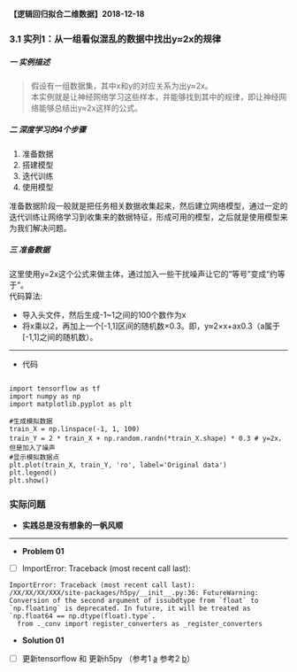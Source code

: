 **【逻辑回归拟合二维数据】2018-12-18**

### 3.1 实列1：从一组看似混乱的数据中找出y≈2x的规律

##### 一 实例描述

> 假设有一组数据集，其中x和y的对应关系为出y≈2x。  
> 本实例就是让神经网络学习这些样本，并能够找到其中的规律，即让神经网络能够总结出y≈2x这样的公式。

##### 二 深度学习的4个步骤
1.  准备数据
2.  搭建模型
3.  迭代训练
4.  使用模型   

准备数据阶段一般就是把任务相关数据收集起来，然后建立网络模型，通过一定的迭代训练让网络学习到收集来的数据特征，形成可用的模型，之后就是使用模型来为我们解决问题。

##### 三 准备数据
这里使用y=2x这个公式来做主体，通过加入一些干扰噪声让它的“等号”变成“约等于”。  
代码算法:  
- 导入头文件，然后生成-1~1之间的100个数作为x
- 将x乘以2，再加上一个[-1,1]区间的随机数×0.3。即，y≈2×x+ax0.3（a属于[-1,1]之间的随机数）。

---

- 代码

```

import tensorflow as tf
import numpy as np
import matplotlib.pyplot as plt
 
#生成模拟数据
train_X = np.linspace(-1, 1, 100)
train_Y = 2 * train_X + np.random.randn(*train_X.shape) * 0.3 # y=2x，但是加入了噪声
#显示模拟数据点
plt.plot(train_X, train_Y, 'ro', label='Original data')
plt.legend()
plt.show()
```
### 实际问题
- **实践总是没有想象的一帆风顺**
---

- **Problem 01** 
- [ ] ImportError: Traceback (most recent call last):
```
ImportError: Traceback (most recent call last):
/XX/XX/XX/XXX/site-packages/h5py/__init__.py:36: FutureWarning: Conversion of the second argument of issubdtype from `float` to `np.floating` is deprecated. In future, it will be treated as `np.float64 == np.dtype(float).type`.
  from ._conv import register_converters as _register_converters
```
- **Solution 01** 
- [ ] 更新tensorflow 和 更新h5py （参考1 [a](https://blog.csdn.net/qq_41185868/article/details/79682551) 参考2 [b](https://blog.csdn.net/qq_41185868/article/details/80276847)）
